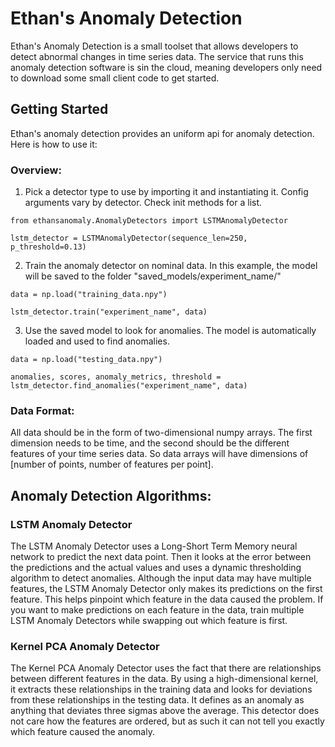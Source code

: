 # Ethan's Anomaly Detection

Ethan's Anomaly Detection is a small toolset that allows developers to detect abnormal changes in time series data. The service that runs this anomaly detection software is sin the cloud, meaning developers only need to download some small client code to get started.


## Getting Started

Ethan's anomaly detection provides an uniform api for anomaly detection. Here is how to use it:

### Overview:

1. Pick a detector type to use by importing it and instantiating it. Config arguments vary by detector. Check init methods for a list.
```
from ethansanomaly.AnomalyDetectors import LSTMAnomalyDetector

lstm_detector = LSTMAnomalyDetector(sequence_len=250, p_threshold=0.13)
```
2. Train the anomaly detector on nominal data. In this example, the model will be saved to the folder "saved_models/experiment_name/"  
```
data = np.load("training_data.npy")

lstm_detector.train("experiment_name", data)
```
3. Use the saved model to look for anomalies. The model is automatically loaded and used to find anomalies. 
```
data = np.load("testing_data.npy")

anomalies, scores, anomaly_metrics, threshold = lstm_detector.find_anomalies("experiment_name", data)
```
### Data Format:

All data should be in the form of two-dimensional numpy arrays. The first dimension needs to be time, and the second should be the different features of your time series data. So data arrays will have dimensions of [number of points, number of features per point].


## Anomaly Detection Algorithms:

### LSTM Anomaly Detector

The LSTM Anomaly Detector uses a Long-Short Term Memory neural network to predict the next data point. Then it looks at the error between the predictions and the actual values and uses a dynamic thresholding algorithm to detect anomalies. Although the input data may have multiple features, the LSTM Anomaly Detector only makes its predictions on the first feature. This helps pinpoint which feature in the data caused the problem. If you want to make predictions on each feature in the data, train multiple LSTM Anomaly Detectors while swapping out which feature is first.    

### Kernel PCA Anomaly Detector

The Kernel PCA Anomaly Detector uses the fact that there are relationships between different features in the data. By using a high-dimensional kernel, it extracts these relationships in the training data and looks for deviations from these relationships in the testing data. It defines as an anomaly as anything that deviates three sigmas above the average. This detector does not care how the features are ordered, but as such it can not tell you exactly which feature caused the anomaly. 

